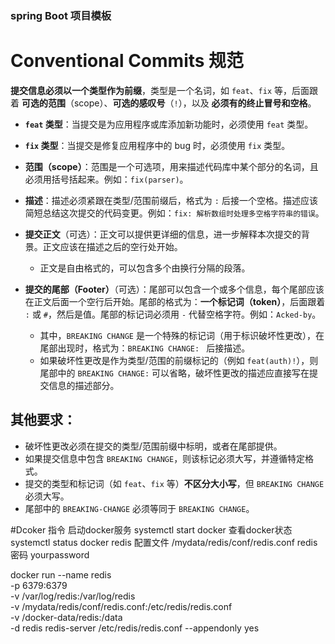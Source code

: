 ### spring Boot 项目模板
# Conventional Commits 规范

**提交信息必须以一个类型作为前缀**，类型是一个名词，如 `feat`、`fix` 等，后面跟着 **可选的范围**（scope）、**可选的感叹号**（`!`），以及 **必须有的终止冒号和空格**。

- **`feat` 类型**：当提交是为应用程序或库添加新功能时，必须使用 `feat` 类型。
- **`fix` 类型**：当提交是修复应用程序中的 bug 时，必须使用 `fix` 类型。
- **范围（scope）**：范围是一个可选项，用来描述代码库中某个部分的名词，且必须用括号括起来。例如：`fix(parser)`。
- **描述**：描述必须紧跟在类型/范围前缀后，格式为 `:` 后接一个空格。描述应该简短总结这次提交的代码变更。例如：`fix: 解析数组时处理多空格字符串的错误`。
- **提交正文**（可选）：正文可以提供更详细的信息，进一步解释本次提交的背景。正文应该在描述之后的空行处开始。
    - 正文是自由格式的，可以包含多个由换行分隔的段落。

- **提交的尾部（Footer）**（可选）：尾部可以包含一个或多个信息，每个尾部应该在正文后面一个空行后开始。尾部的格式为：**一个标记词（token）**，后面跟着 `:` 或 `#`，然后是值。尾部的标记词必须用 `-` 代替空格字符。例如：`Acked-by`。
    - 其中，`BREAKING CHANGE` 是一个特殊的标记词（用于标识破坏性更改），在尾部出现时，格式为：`BREAKING CHANGE: ` 后接描述。
    - 如果破坏性更改是作为类型/范围的前缀标记的（例如 `feat(auth)!`），则尾部中的 `BREAKING CHANGE:` 可以省略，破坏性更改的描述应直接写在提交信息的描述部分。

## 其他要求：
- 破坏性更改必须在提交的类型/范围前缀中标明，或者在尾部提供。
- 如果提交信息中包含 `BREAKING CHANGE`，则该标记必须大写，并遵循特定格式。
- 提交的类型和标记词（如 `feat`、`fix` 等）**不区分大小写**，但 `BREAKING CHANGE` 必须大写。
- 尾部中的 `BREAKING-CHANGE` 必须等同于 `BREAKING CHANGE`。

#Dcoker 指令
启动docker服务 systemctl start docker 
查看docker状态 systemctl status docker 
redis 配置文件 /mydata/redis/conf/redis.conf
redis 密码 yourpassword

docker run --name  redis \
-p 6379:6379 \
-v /var/log/redis:/var/log/redis \
-v /mydata/redis/conf/redis.conf:/etc/redis/redis.conf \
-v /docker-data/redis:/data \
-d redis redis-server /etc/redis/redis.conf --appendonly yes
